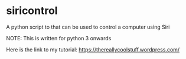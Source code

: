 # siricontrol
A python script to that can be used to control a computer using Siri

   NOTE: This is written for python 3 onwards

Here is the link to my tutorial:
https://thereallycoolstuff.wordpress.com/

